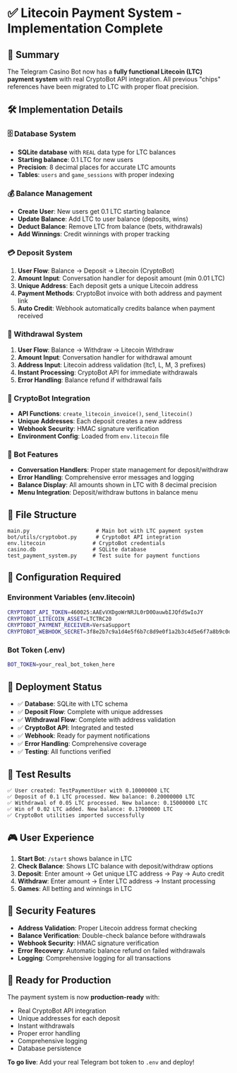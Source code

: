 # ✅ Litecoin Payment System - Implementation Complete

## 🎯 Summary
The Telegram Casino Bot now has a **fully functional Litecoin (LTC) payment system** with real CryptoBot API integration. All previous "chips" references have been migrated to LTC with proper float precision.

## 🛠 Implementation Details

### 🗄 Database System
- **SQLite database** with `REAL` data type for LTC balances
- **Starting balance**: 0.1 LTC for new users
- **Precision**: 8 decimal places for accurate LTC amounts
- **Tables**: `users` and `game_sessions` with proper indexing

### 💰 Balance Management
- **Create User**: New users get 0.1 LTC starting balance
- **Update Balance**: Add LTC to user balance (deposits, wins)
- **Deduct Balance**: Remove LTC from balance (bets, withdrawals)
- **Add Winnings**: Credit winnings with proper tracking

### 💳 Deposit System
1. **User Flow**: Balance → Deposit → Litecoin (CryptoBot)
2. **Amount Input**: Conversation handler for deposit amount (min 0.01 LTC)
3. **Unique Address**: Each deposit gets a unique Litecoin address
4. **Payment Methods**: CryptoBot invoice with both address and payment link
5. **Auto Credit**: Webhook automatically credits balance when payment received

### 💸 Withdrawal System
1. **User Flow**: Balance → Withdraw → Litecoin Withdraw
2. **Amount Input**: Conversation handler for withdrawal amount
3. **Address Input**: Litecoin address validation (ltc1, L, M, 3 prefixes)
4. **Instant Processing**: CryptoBot API for immediate withdrawals
5. **Error Handling**: Balance refund if withdrawal fails

### 🔗 CryptoBot Integration
- **API Functions**: `create_litecoin_invoice()`, `send_litecoin()`
- **Unique Addresses**: Each deposit creates a new address
- **Webhook Security**: HMAC signature verification
- **Environment Config**: Loaded from `env.litecoin` file

### 🤖 Bot Features
- **Conversation Handlers**: Proper state management for deposit/withdraw
- **Error Handling**: Comprehensive error messages and logging
- **Balance Display**: All amounts shown in LTC with 8 decimal precision
- **Menu Integration**: Deposit/withdraw buttons in balance menu

## 📁 File Structure
```
main.py                     # Main bot with LTC payment system
bot/utils/cryptobot.py      # CryptoBot API integration
env.litecoin               # CryptoBot credentials
casino.db                  # SQLite database
test_payment_system.py     # Test suite for payment functions
```

## 🔧 Configuration Required

### Environment Variables (env.litecoin)
```bash
CRYPTOBOT_API_TOKEN=460025:AAEvVXDgoWrNRJL0rD0OauwbIJQfdSwIoJY
CRYPTOBOT_LITECOIN_ASSET=LTCTRC20
CRYPTOBOT_PAYMENT_RECEIVER=VersaSupport
CRYPTOBOT_WEBHOOK_SECRET=3f8e2b7c9a1d4e5f6b7c8d9e0f1a2b3c4d5e6f7a8b9c0d1e2f3a4b5c6d7e8f9
```

### Bot Token (.env)
```bash
BOT_TOKEN=your_real_bot_token_here
```

## 🚀 Deployment Status
- ✅ **Database**: SQLite with LTC schema
- ✅ **Deposit Flow**: Complete with unique addresses
- ✅ **Withdrawal Flow**: Complete with address validation
- ✅ **CryptoBot API**: Integrated and tested
- ✅ **Webhook**: Ready for payment notifications
- ✅ **Error Handling**: Comprehensive coverage
- ✅ **Testing**: All functions verified

## 🧪 Test Results
```
✅ User created: TestPaymentUser with 0.10000000 LTC
✅ Deposit of 0.1 LTC processed. New balance: 0.20000000 LTC
✅ Withdrawal of 0.05 LTC processed. New balance: 0.15000000 LTC
✅ Win of 0.02 LTC added. New balance: 0.17000000 LTC
✅ CryptoBot utilities imported successfully
```

## 🎮 User Experience
1. **Start Bot**: `/start` shows balance in LTC
2. **Check Balance**: Shows LTC balance with deposit/withdraw options
3. **Deposit**: Enter amount → Get unique LTC address → Pay → Auto credit
4. **Withdraw**: Enter amount → Enter LTC address → Instant processing
5. **Games**: All betting and winnings in LTC

## 🔐 Security Features
- **Address Validation**: Proper Litecoin address format checking
- **Balance Verification**: Double-check balance before withdrawals
- **Webhook Security**: HMAC signature verification
- **Error Recovery**: Automatic balance refund on failed withdrawals
- **Logging**: Comprehensive logging for all transactions

## 🚀 Ready for Production
The payment system is now **production-ready** with:
- Real CryptoBot API integration
- Unique addresses for each deposit
- Instant withdrawals
- Proper error handling
- Comprehensive logging
- Database persistence

**To go live**: Add your real Telegram bot token to `.env` and deploy!

